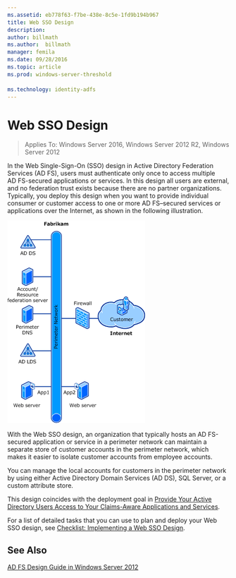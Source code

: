 ```yaml
---
ms.assetid: eb778f63-f7be-438e-8c5e-1fd9b194b967
title: Web SSO Design
description:
author: billmath
ms.author:  billmath
manager: femila
ms.date: 09/28/2016
ms.topic: article
ms.prod: windows-server-threshold

ms.technology: identity-adfs
---
```


# Web SSO Design

>Applies To: Windows Server 2016, Windows Server 2012 R2, Windows Server 2012

In the Web Single\-Sign\-On \(SSO\) design in Active Directory Federation Services \(AD FS\), users must authenticate only once to access multiple AD FS\-secured applications or services. In this design all users are external, and no federation trust exists because there are no partner organizations. Typically, you deploy this design when you want to provide individual consumer or customer access to one or more AD FS–secured services or applications over the Internet, as shown in the following illustration.  
  
![web sso design](media/adfs2_WebSSODesign.gif)  
  
With the Web SSO design, an organization that typically hosts an AD FS\-secured application or service in a perimeter network can maintain a separate store of customer accounts in the perimeter network, which makes it easier to isolate customer accounts from employee accounts.  
  
You can manage the local accounts for customers in the perimeter network by using either Active Directory Domain Services \(AD DS\), SQL Server, or a custom attribute store.  
  
This design coincides with the deployment goal in [Provide Your Active Directory Users Access to Your Claims-Aware Applications and Services](Provide-Your-Active-Directory-Users-Access-to-Your-Claims-Aware-Applications-and-Services.md).  
  
For a list of detailed tasks that you can use to plan and deploy your Web SSO design, see [Checklist: Implementing a Web SSO Design](../../ad-fs/deployment/Checklist--Implementing-a-Web-SSO-Design.md).  
  
## See Also
[AD FS Design Guide in Windows Server 2012](AD-FS-Design-Guide-in-Windows-Server-2012.md)
